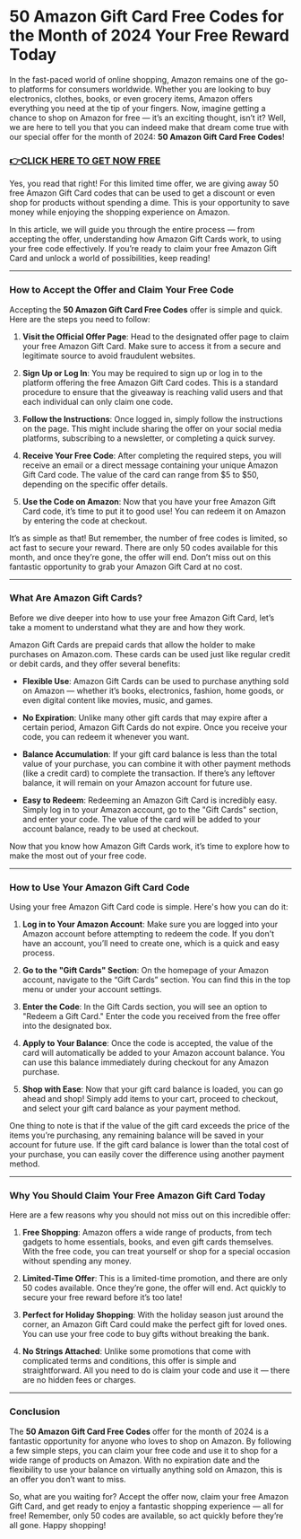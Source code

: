 # 50 Amazon Gift Card Free Codes for the Month of 2024 Your Free Reward Today

In the fast-paced world of online shopping, Amazon remains one of the go-to platforms for consumers worldwide. Whether you are looking to buy electronics, clothes, books, or even grocery items, Amazon offers everything you need at the tip of your fingers. Now, imagine getting a chance to shop on Amazon for free — it’s an exciting thought, isn’t it? Well, we are here to tell you that you can indeed make that dream come true with our special offer for the month of 2024: **50 Amazon Gift Card Free Codes**!

### [👉CLICK HERE TO GET NOW FREE](https://freeforyou.xyz/amazon/go/codes/)

Yes, you read that right! For this limited time offer, we are giving away 50 free Amazon Gift Card codes that can be used to get a discount or even shop for products without spending a dime. This is your opportunity to save money while enjoying the shopping experience on Amazon.

In this article, we will guide you through the entire process — from accepting the offer, understanding how Amazon Gift Cards work, to using your free code effectively. If you’re ready to claim your free Amazon Gift Card and unlock a world of possibilities, keep reading!

---

### How to Accept the Offer and Claim Your Free Code

Accepting the **50 Amazon Gift Card Free Codes** offer is simple and quick. Here are the steps you need to follow:

1. **Visit the Official Offer Page**: Head to the designated offer page to claim your free Amazon Gift Card. Make sure to access it from a secure and legitimate source to avoid fraudulent websites.
   
2. **Sign Up or Log In**: You may be required to sign up or log in to the platform offering the free Amazon Gift Card codes. This is a standard procedure to ensure that the giveaway is reaching valid users and that each individual can only claim one code.

3. **Follow the Instructions**: Once logged in, simply follow the instructions on the page. This might include sharing the offer on your social media platforms, subscribing to a newsletter, or completing a quick survey.

4. **Receive Your Free Code**: After completing the required steps, you will receive an email or a direct message containing your unique Amazon Gift Card code. The value of the card can range from $5 to $50, depending on the specific offer details.

5. **Use the Code on Amazon**: Now that you have your free Amazon Gift Card code, it’s time to put it to good use! You can redeem it on Amazon by entering the code at checkout.

It’s as simple as that! But remember, the number of free codes is limited, so act fast to secure your reward. There are only 50 codes available for this month, and once they’re gone, the offer will end. Don’t miss out on this fantastic opportunity to grab your Amazon Gift Card at no cost.

---

### What Are Amazon Gift Cards?

Before we dive deeper into how to use your free Amazon Gift Card, let’s take a moment to understand what they are and how they work.

Amazon Gift Cards are prepaid cards that allow the holder to make purchases on Amazon.com. These cards can be used just like regular credit or debit cards, and they offer several benefits:

- **Flexible Use**: Amazon Gift Cards can be used to purchase anything sold on Amazon — whether it’s books, electronics, fashion, home goods, or even digital content like movies, music, and games.
  
- **No Expiration**: Unlike many other gift cards that may expire after a certain period, Amazon Gift Cards do not expire. Once you receive your code, you can redeem it whenever you want.

- **Balance Accumulation**: If your gift card balance is less than the total value of your purchase, you can combine it with other payment methods (like a credit card) to complete the transaction. If there’s any leftover balance, it will remain on your Amazon account for future use.

- **Easy to Redeem**: Redeeming an Amazon Gift Card is incredibly easy. Simply log in to your Amazon account, go to the "Gift Cards" section, and enter your code. The value of the card will be added to your account balance, ready to be used at checkout.

Now that you know how Amazon Gift Cards work, it’s time to explore how to make the most out of your free code.

---

### How to Use Your Amazon Gift Card Code

Using your free Amazon Gift Card code is simple. Here's how you can do it:

1. **Log in to Your Amazon Account**: Make sure you are logged into your Amazon account before attempting to redeem the code. If you don't have an account, you’ll need to create one, which is a quick and easy process.

2. **Go to the "Gift Cards" Section**: On the homepage of your Amazon account, navigate to the “Gift Cards” section. You can find this in the top menu or under your account settings.

3. **Enter the Code**: In the Gift Cards section, you will see an option to "Redeem a Gift Card." Enter the code you received from the free offer into the designated box.

4. **Apply to Your Balance**: Once the code is accepted, the value of the card will automatically be added to your Amazon account balance. You can use this balance immediately during checkout for any Amazon purchase.

5. **Shop with Ease**: Now that your gift card balance is loaded, you can go ahead and shop! Simply add items to your cart, proceed to checkout, and select your gift card balance as your payment method.

One thing to note is that if the value of the gift card exceeds the price of the items you’re purchasing, any remaining balance will be saved in your account for future use. If the gift card balance is lower than the total cost of your purchase, you can easily cover the difference using another payment method.

---

### Why You Should Claim Your Free Amazon Gift Card Today

Here are a few reasons why you should not miss out on this incredible offer:

1. **Free Shopping**: Amazon offers a wide range of products, from tech gadgets to home essentials, books, and even gift cards themselves. With the free code, you can treat yourself or shop for a special occasion without spending any money.

2. **Limited-Time Offer**: This is a limited-time promotion, and there are only 50 codes available. Once they’re gone, the offer will end. Act quickly to secure your free reward before it’s too late!

3. **Perfect for Holiday Shopping**: With the holiday season just around the corner, an Amazon Gift Card could make the perfect gift for loved ones. You can use your free code to buy gifts without breaking the bank.

4. **No Strings Attached**: Unlike some promotions that come with complicated terms and conditions, this offer is simple and straightforward. All you need to do is claim your code and use it — there are no hidden fees or charges.

---

### Conclusion

The **50 Amazon Gift Card Free Codes** offer for the month of 2024 is a fantastic opportunity for anyone who loves to shop on Amazon. By following a few simple steps, you can claim your free code and use it to shop for a wide range of products on Amazon. With no expiration date and the flexibility to use your balance on virtually anything sold on Amazon, this is an offer you don’t want to miss.

So, what are you waiting for? Accept the offer now, claim your free Amazon Gift Card, and get ready to enjoy a fantastic shopping experience — all for free! Remember, only 50 codes are available, so act quickly before they’re all gone. Happy shopping!
